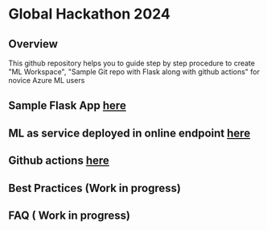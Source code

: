 # Global Hackathon 2024

## Overview
This github repository helps you to guide step by step procedure to create "ML Workspace", "Sample Git repo with Flask along with github actions" for novice Azure ML users

## Sample Flask App [here](./docs/flask-app/readme.md)

## ML as service deployed in online endpoint [here](./docs/ml-workspace/readme.md)

## Github actions [here](./docs/github-actions/readme.md)

## Best Practices (Work in progress)

## FAQ ( Work in progress)


